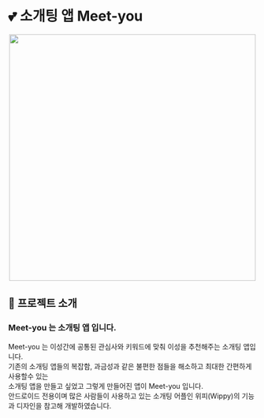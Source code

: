 # :two_hearts: 소개팅 앱 Meet-you

<p align="center" >
  <img src="https://user-images.githubusercontent.com/58875822/105334299-0e138f00-5c1a-11eb-95b3-3517caae8f48.png" width="500px"/>
</p>


## 📌 프로젝트 소개

### <p>Meet-you 는 소개팅 앱 입니다.</p>

<div>Meet-you 는 이성간에 공통된 관심사와 키워드에 맞춰 이성을 추천해주는 소개팅 앱입니다.</div>
<div>기존의 소개팅 앱들의 복잡함, 과금성과 같은 불편한 점들을 해소하고 최대한 간편하게 사용할수 있는 </div>
<div>소개팅 앱을 만들고 싶었고 그렇게 만들어진 앱이 Meet-you 입니다.</div>
<div>안드로이드 전용이며 많은 사람들이 사용하고 있는 소개팅 어플인 위피(Wippy)의 기능과 디자인을 참고해 개발하였습니다.</div>
